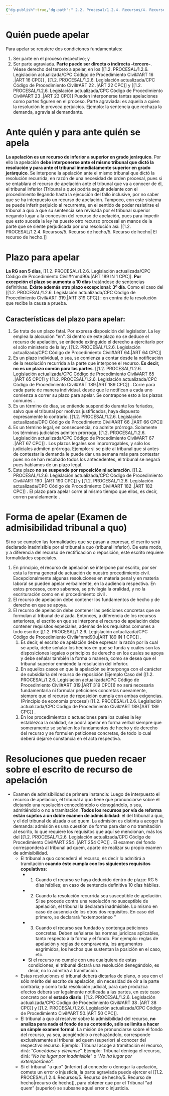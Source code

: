 ```yaml
---
{"dg-publish":true,"dg-path":" 2.2. Procesal/1.2.4. Recursos/4. Recurso de apelación/4.2. Interposición del recurso de apelación.md","permalink":"/2-2-procesal/1-2-4-recursos/4-recurso-de-apelacion/4-2-interposicion-del-recurso-de-apelacion/","tags":["Procesal"]}
---
```


# Quién puede apelar

Para apelar se requiere dos condiciones fundamentales:
1. Ser parte en el proceso respectivo; y
 2. Ser parte agraviada.
**Parte puede ser directa o indirecta -tercero-**. Véase derecho del tercero a apelar, en los [[1.2. PROCESAL/1.2.6. Legislación actualizada/CPC Código de Procedimiento Civil#ART 16 .\|ART 16 CPC]] , [[1.2. PROCESAL/1.2.6. Legislación actualizada/CPC Código de Procedimiento Civil#ART 22 .\|ART 22 CPC]]  y [[1.2. PROCESAL/1.2.6. Legislación actualizada/CPC Código de Procedimiento Civil#ART 23 .\|ART 23 CPC]]
Pueden interponerse tantas apelaciones como partes figuren en el proceso.
Parte agraviada: es aquella a quien la resolución le provoca perjuicios. Ejemplo: la sentencia que rechaza la demanda, agravia al demandante.

# Ante quién y para ante quién se apela

**La apelación es un recurso de inferior a superior en grado jerárquico**. Por ello la apelación **debe interponerse ante el mismo tribunal que dictó la resolución y para ante el tribunal inmediatamente superior en grado jerárquico**.
Se interpone la apelación ante el mismo tribunal que dictó la resolución recurrida, en razón de una necesidad de orden procesal, pues si se entablara el recurso de apelación ante el tribunal que va a conocer de él, el tribunal inferior (Tribunal a quo) podría seguir adelante con el procedimiento llegando hasta la ejecución del fallo inclusive, por no saber que se ha interpuesto un recurso de apelación.
Tampoco, con este sistema se puede inferir perjuicio al recurrente, en el sentido de poder resistirse el tribunal a quo a que su sentencia sea revisada por el tribunal superior negando lugar a la concesión del recurso de apelación, pues para impedir que esto suceda la ley ha puesto otro recurso procesal en manos de la parte que se siente perjudicada por una resolución así: [[1.2. PROCESAL/1.2.4. Recursos/5. Recurso de hecho/5. Recurso de hecho\| El recurso de hecho.]]

# Plazo para apelar

**La RG son 5 días**, [[1.2. PROCESAL/1.2.6. Legislación actualizada/CPC Código de Procedimiento Civil#^nmd90u\|ART 189 IN 1 CPC]]. **Por excepción el plazo se aumenta a 10 días** tratándose de sentencias definitivas. **Existe además otro plazo excepcional: 3º día**. Como el caso del [[1.2. PROCESAL/1.2.6. Legislación actualizada/CPC Código de Procedimiento Civil#ART 319.\|ART 319 CPC]] : en contra de la resolución que recibe la causa a prueba.

## Características del plazo para apelar:

 1. Se trata de un plazo fatal. Por expresa disposición del legislador. La ley emplea la alocución "en". Si dentro de este plazo no se deduce el recurso de apelación, se entiende extinguido el derecho a ejercitarlo por el sólo ministerio de la ley. [[1.2. PROCESAL/1.2.6. Legislación actualizada/CPC Código de Procedimiento Civil#ART 64.\|ART 64 CPC]]
 2. Es un plazo individual, o sea, se comienza a contar desde la notificación de la resolución recurrida a la parte que interpone el recurso. **Es decir, no es un plazo común para las partes**. [[1.2. PROCESAL/1.2.6. Legislación actualizada/CPC Código de Procedimiento Civil#ART 65 .\|ART 65 CPC]]  y  [[1.2. PROCESAL/1.2.6. Legislación actualizada/CPC Código de Procedimiento Civil#ART 189.\|ART 189 CPC]] . Corre para cada parte de manera individual. desde que le notifican a cada uno comienza a correr su plazo para apelar. Se contrapone esto a los plazos comunes .
 3. Es un término de días, se entiende suspendido durante los feriados, salvo que el tribunal por motivos justificados, haya dispuesto expresamente lo contrario. [[1.2. PROCESAL/1.2.6. Legislación actualizada/CPC Código de Procedimiento Civil#ART 66 .\|ART 66 CPC]]
 4. Es un término legal, en consecuencia, no admite prórroga. Solamente los términos judiciales admiten prórroga, [[1.2. PROCESAL/1.2.6. Legislación actualizada/CPC Código de Procedimiento Civil#ART 67 .\|ART 67 CPC]] . Los plazos legales son improrrogables, y sólo los judiciales admiten prórroga. Ejemplo: si se pide al tribunal que si antes de contestar la demanda le puede dar una semana más para contestar pues no se han recabado todos los antecedentes, el tribunal se negará pues hablamos de un plazo legal.
5. Este plazo **no se suspende por reposición ni aclaración**. [[1.2. PROCESAL/1.2.6. Legislación actualizada/CPC Código de Procedimiento Civil#ART 190 .\|ART 190 CPC]]  y [[1.2. PROCESAL/1.2.6. Legislación actualizada/CPC Código de Procedimiento Civil#ART 182 .\|ART 182 CPC]] . El plazo para apelar corre al mismo tiempo que ellos, es decir, corren paralelamente .

# Forma de apelar (Examen de admisibilidad tribunal a quo)

Si no se cumplen las formalidades que se pasan a expresar, el escrito será declarado inadmisible por el tribunal a quo (tribunal inferior). De este modo, y a diferencia del recurso de rectificación o reposición, este escrito requiere formalidades especiales.

1. En principio, el recurso de apelación se interpone por escrito, por ser esta la forma general de actuación de nuestro procedimiento civil. Excepcionalmente algunas resoluciones en materia penal y en materia laboral se pueden apelar verbalmente, en la audiencia respectiva. En estos procesos, como sabemos, se privilegia la oralidad, y no la escrituración como en el procedimiento civil .
 2. El recurso de apelación debe contener los fundamentos de hecho y de derecho en que se apoya.
 3. El recurso de apelación debe contener las peticiones concretas que se formulan al tribunal de alzada. Entonces, a diferencia de los recursos anteriores, el escrito en que se interpone el recurso de apelación debe contener requisitos especiales, además de los requisitos comunes a todo escrito: [[1.2. PROCESAL/1.2.6. Legislación actualizada/CPC Código de Procedimiento Civil#^nmd90u\|ART 189 IN 1 CPC]] .
	 1. Es decir, el escrito de apelación debe expresar la razón por la cual se apela, debe señalar los hechos en que se funda y cuáles son las disposiciones legales o principios de derecho en los cuales se apoya y debe señalar también la forma o manera, como se desea que el tribunal superior enmiende la resolución del inferior.
	 2. En aquellos casos en que la apelación se interponga con el carácter de subsidiaria del recurso de reposición (Ejemplo Caso del [[1.2. PROCESAL/1.2.6. Legislación actualizada/CPC Código de Procedimiento Civil#ART 319.\|ART 319 CPC]]) no será necesaria fundamentarla ni formular peticiones concretas nuevamente, siempre que el recurso de reposición cumpla con ambas exigencias. (Principio de economía procesal) [[1.2. PROCESAL/1.2.6. Legislación actualizada/CPC Código de Procedimiento Civil#ART 189.\|ART 189 CPC]] .
	 3. En los procedimientos o actuaciones para los cuales la ley establezca la oralidad, se podrá apelar en forma verbal siempre que someramente se señalen los fundamentos de hecho y de derecho del recurso y se formulen peticiones concretas, de todo lo cual deberá dejarse constancia en el acta respectiva.

# Resoluciones que pueden recaer sobre el escrito de recurso de apelación

- Examen de admisibilidad de primera instancia: Luego de interpuesto el recurso de apelación, el tribunal a quo tiene que pronunciarse sobre él dictando una resolución concediéndolo o denegándolo, o sea, admitiéndolo o no a tramitación. **Todos los recursos por vía de reforma están sujetos a un doble examen de admisibilidad**: el del tribunal a quo, y el del tribunal de alzada o ad quem. La admisión es distinta a acoger la demanda: admisión es una cuestión de forma para dar o no tramitación al escrito, lo que requiere los requisitos que aquí se mencionan, más los del [[1.2. PROCESAL/1.2.6. Legislación actualizada/CPC Código de Procedimiento Civil#ART 254 .\|ART 254 CPC]] . El examen del fondo corresponderá al tribunal ad quem, aparte de realizar su propio examen de admisibilidad. 
	- El tribunal a quo concederá el recurso, es decir lo admitirá a tramitación **cuando éste cumpla con los siguientes requisitos copulativos**:
		- 1. Cuando el recurso se haya deducido dentro de plazo: RG 5 días hábiles; en caso de sentencia definitiva 10 días hábiles.
		- 2. Cuando la resolución recurrida sea susceptible de apelación. Si se procede contra una resolución no susceptible de apelación, el tribunal la declarará inadmisible. Lo mismo en caso de ausencia de los otros dos requisitos. En caso del primero, se declarará “extemporáneo ”
		- 3. Cuando el recurso sea fundado y contenga peticiones concretas. Deben señalarse las normas jurídicas aplicables, tanto respecto a la forma y el fondo. Por ejemplo: reglas de apelación y reglas de compraventa, los argumentos esgrimidos, los hechos que sustentan la posición en el caso, etc.
		- Si el recurso no cumple con una cualquiera de estas condiciones, el tribunal dictará una resolución denegándolo, es decir, no lo admitirá a tramitación.
	- Estas resoluciones el tribunal deberá dictarlas de plano, o sea con el sólo mérito del escrito de apelación, sin necesidad de oír a la parte contraria; y como toda resolución judicial, para que produzca efectos deberá ser legalmente notificada a las partes, en este caso concreto por el **estado diario**. [[1.2. PROCESAL/1.2.6. Legislación actualizada/CPC Código de Procedimiento Civil#ART 38 .\|ART 38 CPC]] y [[1.2. PROCESAL/1.2.6. Legislación actualizada/CPC Código de Procedimiento Civil#ART 50.\|ART 50 CPC]].
	- El tribunal a quo al resolver sobre la admisibilidad del recurso, **no analiza para nada el fondo de su contenido, sólo se limita a hacer un simple examen formal**. La misión de pronunciarse sobre el fondo del recurso, ya sea, acogiéndolo o rechazándolo, corresponde exclusivamente al tribunal ad quem (superior) al conocer del respectivo recurso. Ejemplo: Tribunal acoge a tramitación el recurso, dirá: “*Concédase y elévense*”. Ejemplo: Tribunal deniega el recurso, dirá: “*No ha lugar por inadmisible*” o “*No ha lugar por extemporáneo*”.
	- Si el tribunal "a quo" (inferior) al conceder o denegar la apelación, comete un error o injusticia, la parte agraviada puede ejercer el [[1.2. PROCESAL/1.2.4. Recursos/5. Recurso de hecho/5. Recurso de hecho\|recurso de hecho]], para obtener que por el Tribunal “ad quem” (superior) se subsane aquel error o injusticia.